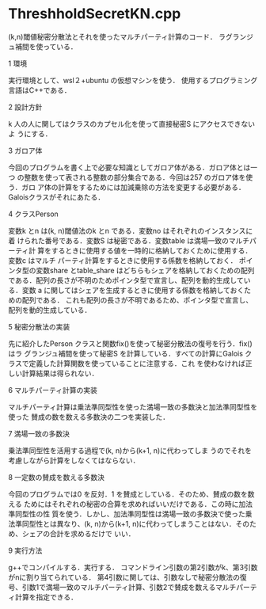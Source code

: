 # ThreshholdSecretKN.cpp
(k,n)閾値秘密分散法とそれを使ったマルチパーティ計算のコード．
ラグランジュ補間を使っている．



1 環境

実行環境として、wsl２+ubuntu の仮想マシンを使う．
使用するプログラミング言語はC++である．

2 設計方針

k 人の人に関してはクラスのカプセル化を使って直接秘密S にアクセスできないよ
うにする．

3 ガロア体

今回のプログラムを書く上で必要な知識としてガロア体がある．ガロア体とは一つ
の整数を使って表される整数の部分集合である．今回は257 のガロア体を使う．ガロ
ア体の計算をするためには加減乗除の方法を変更する必要がある．Galoisクラスがそれにあたる．

4 クラスPerson

変数k とn は(k, n)閾値法のk とn である．変数no はそれぞれのインスタンスに着
けられた番号である．変数S は秘密である．変数table は満場一致のマルチパーティ計
算をするときに使用する値を一時的に格納しておくために使用する．変数c はマルチ
パーティ計算をするときに使用する係数を格納しておく．
ポインタ型の変数share とtable_share はどちらもシェアを格納しておくための配列
である．配列の⾧さが不明のためポインタ型で宣言し、配列を動的生成している．変数
a に関してはシェアを生成するときに使用する係数を格納しておくための配列である．
これも配列の⾧さが不明であるため、ポインタ型で宣言し、配列を動的生成している．

5 秘密分散法の実装

先に紹介したPerson クラスと関数fix()を使って秘密分散法の復号を行う．fix()はラ
グランジュ補間を使って秘密S を計算している．すべての計算にGalois クラスで定義した計算関数を使っていることに注意する．これ
を使わなければ正しい計算結果は得られない．

6 マルチパーティ計算の実装

マルチパーティ計算は乗法準同型性を使った満場一致の多数決と加法準同型性を使った
賛成の数を数える多数決の二つを実装した．

7 満場一致の多数決

乗法準同型性を活用する過程で(k, n)から(k+1, n)に代わってしま
うのでそれを考慮しながら計算をしなくてはならない．

8 一定数の賛成を数える多数決

今回のプログラムでは0 を反対．1 を賛成としている．そのため、賛成の数を数える
ためにはそれぞれの秘密の合算を求めればいいだけである．この時に加法準同型性の性
質を使う．しかし、加法準同型性は満場一致の多数決で使った乗法準同型性とは異なり、(k,
n)から(k+1, n)に代わってしまうことはない．そのため、シェアの合計を求めるだけで
いい．

9 実行方法

g++でコンパイルする．実行する．
コマンドライン引数の第2引数がk、第3引数がnに割り当てられている．
第4引数に関しては、引数なしで秘密分散法の復号、引数1で満場一致のマルチパーティ計算、引数2で賛成を数えるマルチパーティ計算を指定できる．
